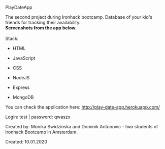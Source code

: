 PlayDateApp

The second project during Ironhack bootcamp. 
Database of your kid's friends for tracking their availability. 
<br><b>Screenshots from the app below.</b>
<br>
<br>
Stack:

* HTML

* JavaScript

* CSS

* NodeJS

* Express

* MongoDB 

You can check the application here:
http://play-date-app.herokuapp.com/

Login: test | password: qwaszx 


Created by: Monika Swidzinska and Dominik Antunovic - two students of Ironhack Bootcamp in Amsterdam.

Created: 10.01.2020

